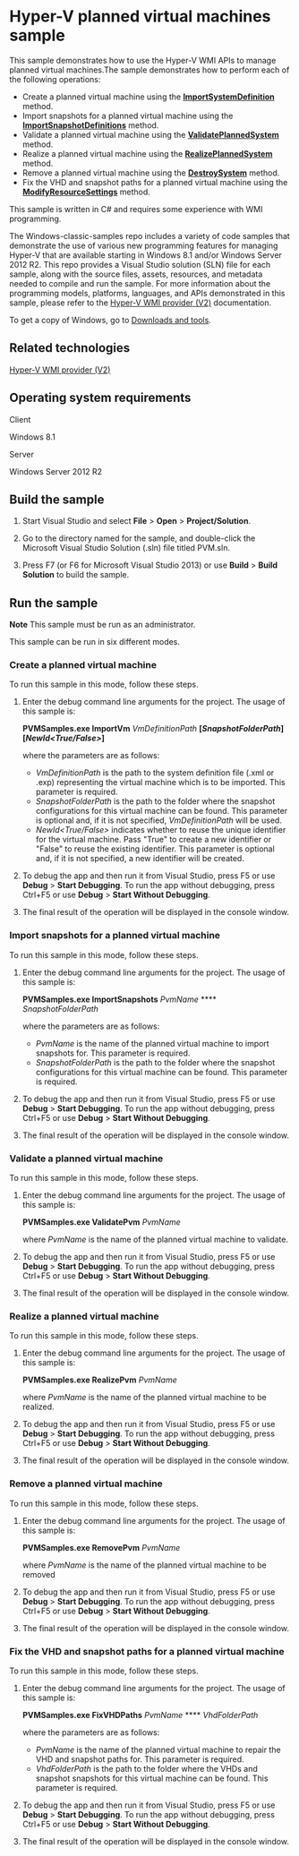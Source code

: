Hyper-V planned virtual machines sample
=======================================

This sample demonstrates how to use the Hyper-V WMI APIs to manage planned virtual machines.The sample demonstrates how to perform each of the following operations:

-   Create a planned virtual machine using the [**ImportSystemDefinition**](http://msdn.microsoft.com/en-us/library/windows/desktop/hh850082) method.
-   Import snapshots for a planned virtual machine using the [**ImportSnapshotDefinitions**](http://msdn.microsoft.com/en-us/library/windows/desktop/hh850081) method.
-   Validate a planned virtual machine using the [**ValidatePlannedSystem**](http://msdn.microsoft.com/en-us/library/windows/desktop/hh850311) method.
-   Realize a planned virtual machine using the [**RealizePlannedSystem**](http://msdn.microsoft.com/en-us/library/windows/desktop/hh850268) method.
-   Remove a planned virtual machine using the [**DestroySystem**](http://msdn.microsoft.com/en-us/library/windows/desktop/hh850045) method.
-   Fix the VHD and snapshot paths for a planned virtual machine using the [**ModifyResourceSettings**](http://msdn.microsoft.com/en-us/library/windows/desktop/hh850099) method.

This sample is written in C\# and requires some experience with WMI programming.

The Windows-classic-samples repo includes a variety of code samples that demonstrate the use of various new programming features for managing Hyper-V that are available starting in Windows 8.1 and/or Windows Server 2012 R2. This repo provides a Visual Studio solution (SLN) file for each sample, along with the source files, assets, resources, and metadata needed to compile and run the sample. For more information about the programming models, platforms, languages, and APIs demonstrated in this sample, please refer to the [Hyper-V WMI provider (V2)](http://msdn.microsoft.com/en-us/library/windows/desktop/hh850319) documentation.

To get a copy of Windows, go to [Downloads and tools](http://go.microsoft.com/fwlink/p/?linkid=301696).

Related technologies
--------------------

[Hyper-V WMI provider (V2)](http://msdn.microsoft.com/en-us/library/windows/desktop/hh850319)

Operating system requirements
-----------------------------

Client

Windows 8.1

Server

Windows Server 2012 R2

Build the sample
----------------

1.  Start Visual Studio and select **File** \> **Open** \> **Project/Solution**.

2.  Go to the directory named for the sample, and double-click the Microsoft Visual Studio Solution (.sln) file titled PVM.sln.

3.  Press F7 (or F6 for Microsoft Visual Studio 2013) or use **Build** \> **Build Solution** to build the sample.

Run the sample
--------------

**Note**  This sample must be run as an administrator.

This sample can be run in six different modes.

### Create a planned virtual machine

To run this sample in this mode, follow these steps.

1.  Enter the debug command line arguments for the project. The usage of this sample is:

    **PVMSamples.exe ImportVm** *VmDefinitionPath* **[***SnapshotFolderPath***] [***NewId\<True/False\>***]**

    where the parameters are as follows:

    -   *VmDefinitionPath* is the path to the system definition file (.xml or .exp) representing the virtual machine which is to be imported. This parameter is required.
    -   *SnapshotFolderPath* is the path to the folder where the snapshot configurations for this virtual machine can be found. This parameter is optional and, if it is not specified, *VmDefinitionPath* will be used.
    -   *NewId\<True/False\>* indicates whether to reuse the unique identifier for the virtual machine. Pass "True" to create a new identifier or "False" to reuse the existing identifier. This parameter is optional and, if it is not specified, a new identifier will be created.

2.  To debug the app and then run it from Visual Studio, press F5 or use **Debug** \> **Start Debugging**. To run the app without debugging, press Ctrl+F5 or use **Debug** \> **Start Without Debugging**.

3.  The final result of the operation will be displayed in the console window.

### Import snapshots for a planned virtual machine

To run this sample in this mode, follow these steps.

1.  Enter the debug command line arguments for the project. The usage of this sample is:

    **PVMSamples.exe ImportSnapshots** *PvmName* **** *SnapshotFolderPath*

    where the parameters are as follows:

    -   *PvmName* is the name of the planned virtual machine to import snapshots for. This parameter is required.
    -   *SnapshotFolderPath* is the path to the folder where the snapshot configurations for this virtual machine can be found. This parameter is required.

2.  To debug the app and then run it from Visual Studio, press F5 or use **Debug** \> **Start Debugging**. To run the app without debugging, press Ctrl+F5 or use **Debug** \> **Start Without Debugging**.

3.  The final result of the operation will be displayed in the console window.

### Validate a planned virtual machine

To run this sample in this mode, follow these steps.

1.  Enter the debug command line arguments for the project. The usage of this sample is:

    **PVMSamples.exe ValidatePvm** *PvmName*

    where *PvmName* is the name of the planned virtual machine to validate.

2.  To debug the app and then run it from Visual Studio, press F5 or use **Debug** \> **Start Debugging**. To run the app without debugging, press Ctrl+F5 or use **Debug** \> **Start Without Debugging**.

3.  The final result of the operation will be displayed in the console window.

### Realize a planned virtual machine

To run this sample in this mode, follow these steps.

1.  Enter the debug command line arguments for the project. The usage of this sample is:

    **PVMSamples.exe RealizePvm** *PvmName*

    where *PvmName* is the name of the planned virtual machine to be realized.

2.  To debug the app and then run it from Visual Studio, press F5 or use **Debug** \> **Start Debugging**. To run the app without debugging, press Ctrl+F5 or use **Debug** \> **Start Without Debugging**.

3.  The final result of the operation will be displayed in the console window.

### Remove a planned virtual machine

To run this sample in this mode, follow these steps.

1.  Enter the debug command line arguments for the project. The usage of this sample is:

    **PVMSamples.exe RemovePvm** *PvmName*

    where *PvmName* is the name of the planned virtual machine to be removed

2.  To debug the app and then run it from Visual Studio, press F5 or use **Debug** \> **Start Debugging**. To run the app without debugging, press Ctrl+F5 or use **Debug** \> **Start Without Debugging**.

3.  The final result of the operation will be displayed in the console window.

### Fix the VHD and snapshot paths for a planned virtual machine

To run this sample in this mode, follow these steps.

1.  Enter the debug command line arguments for the project. The usage of this sample is:

    **PVMSamples.exe FixVHDPaths** *PvmName* **** *VhdFolderPath*

    where the parameters are as follows:

    -   *PvmName* is the name of the planned virtual machine to repair the VHD and snapshot paths for. This parameter is required.
    -   *VhdFolderPath* is the path to the folder where the VHDs and snapshot snapshots for this virtual machine can be found. This parameter is required.

2.  To debug the app and then run it from Visual Studio, press F5 or use **Debug** \> **Start Debugging**. To run the app without debugging, press Ctrl+F5 or use **Debug** \> **Start Without Debugging**.

3.  The final result of the operation will be displayed in the console window.

